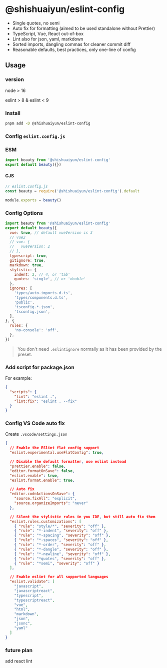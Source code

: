 # @shishuaiyun/eslint-config

- Single quotes, no semi
- Auto fix for formatting (aimed to be used standalone without Prettier)
- TypeScript, Vue, React out-of-box
- Lint also for json, yaml, markdown
- Sorted imports, dangling commas for cleaner commit diff
- Reasonable defaults, best practices, only one-line of config

## Usage

### version
node > 16

eslint > 8 & eslint < 9

### Install

```bash
pnpm add -D @shishuaiyun/eslint-config
```

### Config `eslint.config.js`

### ESM

```js
import beauty from '@shishuaiyun/eslint-config'
export default beauty({})
```

#### CJS

```js
// eslint.config.js
const beauty = require('@shishuaiyun/eslint-config').default

module.exports = beauty()
```

### Config Options

```js
import beauty from '@shishuaiyun/eslint-config'
export default beauty({
  vue: true, // default vueVersion is 3
  // vue2
  // vue: {
  //   vueVersion: 2
  // },
  typescript: true,
  gitignore: true,
  markdown: true,
  stylistic: {
    indent: 2, // 4, or 'tab'
    quotes: 'single', // or 'double'
  },
  ignores: [
    'types/auto-imports.d.ts',
    'types/components.d.ts',
    'public',
    'tsconfig.*.json',
    'tsconfig.json',
  ],
}, {
  rules: {
    'no-console': 'off',
  },
})
```

> You don't need `.eslintignore` normally as it has been provided by the preset.

### Add script for package.json

For example:

```json
{
  "scripts": {
    "lint": "eslint .",
    "lint:fix": "eslint . --fix"
  }
}
```

### Config VS Code auto fix

Create `.vscode/settings.json`

```json
{
  // Enable the ESlint flat config support
  "eslint.experimental.useFlatConfig": true,

  // Disable the default formatter, use eslint instead
  "prettier.enable": false,
  "editor.formatOnSave": false,
  "eslint.enable": true,
  "eslint.format.enable": true,

  // Auto fix
  "editor.codeActionsOnSave": {
    "source.fixAll": "explicit",
    "source.organizeImports": "never"
  },

  // Silent the stylistic rules in you IDE, but still auto fix them
  "eslint.rules.customizations": [
    { "rule": "style/*", "severity": "off" },
    { "rule": "*-indent", "severity": "off" },
    { "rule": "*-spacing", "severity": "off" },
    { "rule": "*-spaces", "severity": "off" },
    { "rule": "*-order", "severity": "off" },
    { "rule": "*-dangle", "severity": "off" },
    { "rule": "*-newline", "severity": "off" },
    { "rule": "*quotes", "severity": "off" },
    { "rule": "*semi", "severity": "off" }
  ],

  // Enable eslint for all supported languages
  "eslint.validate": [
    "javascript",
    "javascriptreact",
    "typescript",
    "typescriptreact",
    "vue",
    "html",
    "markdown",
    "json",
    "jsonc",
    "yaml"
  ]
}
```

### future plan
add react lint